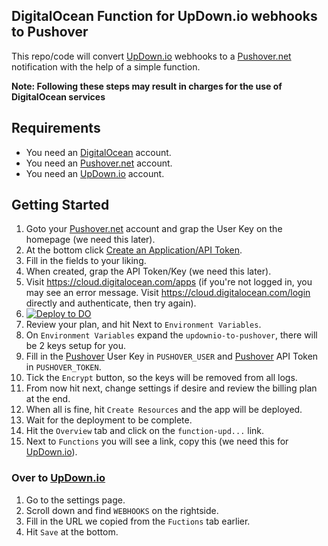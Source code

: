 ## DigitalOcean Function for UpDown.io webhooks to Pushover
This repo/code will convert [UpDown.io] webhooks to a [Pushover.net] notification with the help of a simple function.

**Note: Following these steps may result in charges for the use of DigitalOcean services**

## Requirements
* You need an [DigitalOcean] account.
* You need an [Pushover.net] account.
* You need an [UpDown.io] account.

## Getting Started
1. Goto your [Pushover.net] account and grap the User Key on the homepage (we need this later).
2. At the bottom click [Create an Application/API Token](https://pushover.net/apps/build).
3. Fill in the fields to your liking.
4. When created, grap the API Token/Key (we need this later).
5. Visit https://cloud.digitalocean.com/apps (if you're not logged in, you may see an error message. Visit https://cloud.digitalocean.com/login directly and authenticate, then try again).
6. [![Deploy to DO](https://www.deploytodo.com/do-btn-blue.svg)](https://cloud.digitalocean.com/apps/new?repo=https://github.com/MarcHagen/function-updownio-to-pushover/tree/main&refcode=4258a2bdda88)
7. Review your plan, and hit Next to `Environment Variables`.
8. On `Environment Variables` expand the `updownio-to-pushover`, there will be 2 keys setup for you. 
9. Fill in the [Pushover] User Key in `PUSHOVER_USER` and [Pushover] API Token in `PUSHOVER_TOKEN`.
10. Tick the `Encrypt` button, so the keys will be removed from all logs.
11. From now hit next, change settings if desire and review the billing plan at the end.
12. When all is fine, hit `Create Resources` and the app will be deployed.
13. Wait for the deployment to be complete.
14. Hit the `Overview` tab and click on the `function-upd...` link.
15. Next to `Functions` you will see a link, copy this (we need this for [UpDown.io]).

### Over to [UpDown.io]
1. Go to the settings page.
2. Scroll down and find `WEBHOOKS` on the rightside.
3. Fill in the URL we copied from the `Fuctions` tab earlier.
4. Hit `Save` at the bottom. 

 
[Deploy this to DigitalOcean Apps]: https://cloud.digitalocean.com/apps/new?repo=https://github.com/MarcHagen/function-updownio-to-pushover/tree/main&refcode=4258a2bdda88
[Pushover.net]: https://pushover.net
[Pushover]: https://pushover.net
[UpDown.io]: https://updown.io/r/F7EYe
[DigitalOcean]: https://m.do.co/c/4258a2bdda88
